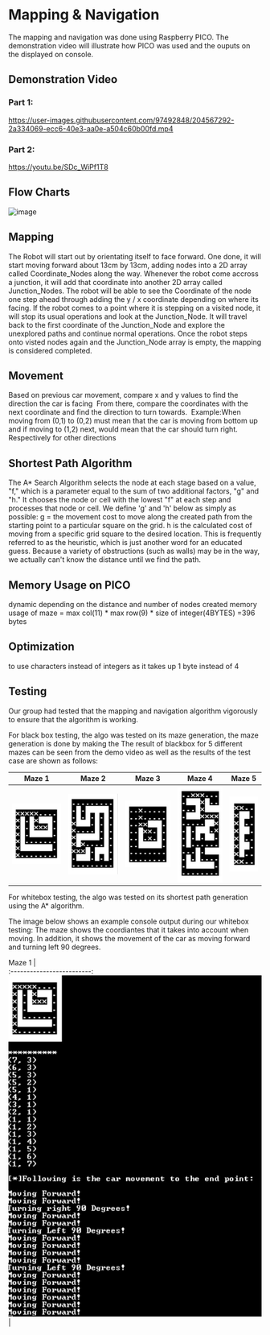 # Mapping & Navigation
The mapping and navigation was done using Raspberry PICO. The demonstration video will illustrate how PICO was used and the ouputs on the displayed on console. 

## Demonstration Video

### Part 1:

https://user-images.githubusercontent.com/97492848/204567292-2a334069-ecc6-40e3-aa0e-a504c60b00fd.mp4

### Part 2:
https://youtu.be/SDc_WiPf1T8

## Flow Charts
<img width="438" alt="image" src="https://user-images.githubusercontent.com/87920891/204574060-d37e902c-44d5-47f9-a8f4-6e265a38feed.png">

## Mapping
The Robot will start out by orientating itself to face forward. One done, it will start moving forward about 13cm by 13cm, adding nodes into a 2D array called Coordinate_Nodes along the way. Whenever the robot come accross a junction, it will add that coordinate into another 2D array called Junction_Nodes. The robot will be able to see the Coordinate of the node one step ahead through adding the y / x coordinate depending on where its facing. If the robot comes to a point where it is stepping on a visited node, it will stop its usual operations and look at the Junction_Node. It will travel back to the first coordinate of the Junction_Node and explore the unexplored paths and continue normal operations. Once the robot steps onto visted nodes again and the Junction_Node array is empty, the mapping is considered completed.

## Movement
Based on previous car movement, compare x and y values to find the direction the car is facing ​
From there, compare the coordinates with the next coordinate and find the direction to turn towards. ​
Example:​
When moving from (0,1) to (0,2) must mean that the car is moving from bottom up and if moving to (1,2) next, would mean that the car should turn right.​
Respectively for other directions



## Shortest Path Algorithm
The A* Search Algorithm selects the node at each stage based on a value, "f," which is a parameter equal to the sum of two additional factors, "g" and "h." It chooses the node or cell with the lowest "f" at each step and processes that node or cell. We define 'g' and 'h' below as simply as possible: g = the movement cost to move along the created path from the starting point to a particular square on the grid. h is the calculated cost of moving from a specific grid square to the desired location. This is frequently referred to as the heuristic, which is just another word for an educated guess. Because a variety of obstructions (such as walls) may be in the way, we actually can't know the distance until we find the path.

## Memory Usage on PICO
dynamic depending on the distance and number of nodes created
memory usage of maze = max col(11) * max row(9) * size of integer(4BYTES) 
=396 bytes

## Optimization
to use characters instead of integers as it takes up 1 byte instead of 4 

## Testing
Our group had tested that the mapping and navigation algorithm vigorously to ensure that the algorithm is working.

For black box testing, the algo was tested on its maze generation, the maze generation is done by making the 
The result of blackbox for 5 different mazes can be seen from the demo video as well as the results of the test case are shown as follows:

Maze 1                     |  Maze 2                   | Maze 3                    |  Maze 4                   |  Maze 5
:-------------------------:|:-------------------------:|:-------------------------:|:-------------------------:|:-------------------------:
![test1 result](./assets/maze1.jpeg)   |  ![test2 result](./assets/maze2.jpeg) |  ![test3 result](./assets/maze3.jpeg)  |  ![test4 result](./assets/maze4.jpeg) |  ![test5 result](./assets/maze5.jpeg) 


For whitebox testing, the algo was tested on its shortest path generation using the A* algorithm.

The image below shows an example console output during our whitebox testing:
The maze shows the coordiantes that it takes into account when moving. In addition, it shows the movement of the car as moving forward and turning left 90 degrees.

Maze 1                     |  
:-------------------------:
![test6 result](./assets/short1.jpeg) |
